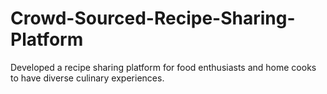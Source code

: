 # Crowd-Sourced-Recipe-Sharing-Platform
 Developed a recipe sharing platform for food enthusiasts and home cooks to have diverse culinary
 experiences.
